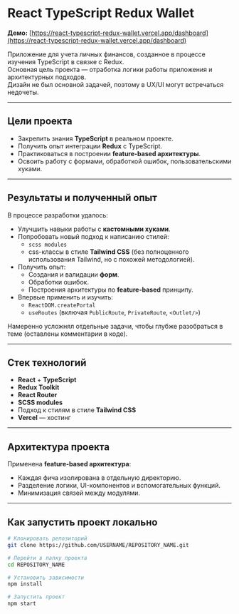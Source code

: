 # React TypeScript Redux Wallet

**Демо:** [https://react-typescript-redux-wallet.vercel.app/dashboard](https://react-typescript-redux-wallet.vercel.app/dashboard)

Приложение для учета личных финансов, созданное в процессе изучения TypeScript в связке с Redux.  
Основная цель проекта — отработка логики работы приложения и архитектурных подходов.  
Дизайн не был основной задачей, поэтому в UX/UI могут встречаться недочеты.

---

## Цели проекта

- Закрепить знания **TypeScript** в реальном проекте.
- Получить опыт интеграции **Redux** с TypeScript.
- Практиковаться в построении **feature-based архитектуры**.
- Освоить работу с формами, обработкой ошибок, пользовательскими хуками.

---

## Результаты и полученный опыт

В процессе разработки удалось:

- Улучшить навыки работы с **кастомными хуками**.
- Попробовать новый подход к написанию стилей:
    - `scss modules`
    - css-классы в стиле **Tailwind CSS** (без полноценного использования Tailwind, но с похожей методологией).
- Получить опыт:
    - Создания и валидации **форм**.
    - Обработки ошибок.
    - Построения архитектуры по **feature-based** принципу.
- Впервые применить и изучить:
    - `ReactDOM.createPortal`
    - `useRoutes` (включая `PublicRoute`, `PrivateRoute`, `<Outlet/>`)

Намеренно усложнял отдельные задачи, чтобы глубже разобраться в теме (оставлены комментарии в коде).

---

## Стек технологий

- **React** + **TypeScript**
- **Redux Toolkit**
- **React Router**
- **SCSS modules**
- Подход к стилям в стиле **Tailwind CSS**
- **Vercel** — хостинг

---

## Архитектура проекта

Применена **feature-based архитектура**:
- Каждая фича изолирована в отдельную директорию.
- Разделение логики, UI-компонентов и вспомогательных функций.
- Минимизация связей между модулями.

---

## Как запустить проект локально

```bash
# Клонировать репозиторий
git clone https://github.com/USERNAME/REPOSITORY_NAME.git

# Перейти в папку проекта
cd REPOSITORY_NAME

# Установить зависимости
npm install

# Запустить проект
npm start
